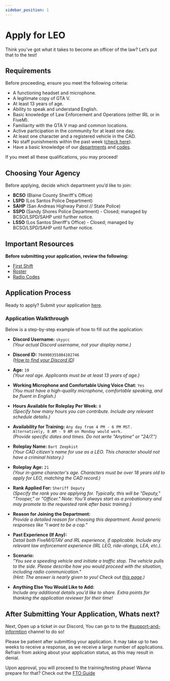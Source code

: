 ```yaml
---
sidebar_position: 1
---
```


# Apply for LEO

Think you’ve got what it takes to become an officer of the law? Let’s put that to the test!

## Requirements

Before proceeding, ensure you meet the following criteria:

- A functioning headset and microphone.
- A legitimate copy of GTA V.
- At least 13 years of age.
- Ability to speak and understand English.
- Basic knowledge of Law Enforcement and Operations (either IRL or in FiveM).
- Familiarity with the GTA V map and common locations.
- Active participation in the community for at least one day.
- At least one character and a registered vehicle in the CAD.
- No staff punishments within the past week ([check here](https://punishments.kcdojrp.com/)).
- Have a basic knowledge of our [departments](https://docs.kcdojrp.com/docs/leo/information/directory) and [codes](https://docs.kcdojrp.com/docs/leo/information/codes).

If you meet all these qualifications, you may proceed!

## Choosing Your Agency

Before applying, decide which department you’d like to join:

- **BCSO** (Blaine County Sheriff's Office)
- **LSPD** (Los Santos Police Department)
- **SAHP** (San Andreas Highway Patrol // State Police)
- **SSPD** (Sandy Shores Police Department) - Closed; managed by BCSO/LSPD/SAHP until further notice.
- **LSSO** (Los Santos Sheriff's Office) - Closed; managed by BCSO/LSPD/SAHP until further notice.

## Important Resources

**Before submitting your application, review the following:**

- [First Shift](https://docs.kcdojrp.com/docs/leo/information/first-shift)
- [Roster](https://docs.kcdojrp.com/docs/leo/information/directory)
- [Radio Codes](https://docs.kcdojrp.com/docs/leo/information/codes)

## Application Process

Ready to apply? Submit your application [here](https://docs.kcdojrp.com/apply).

### Application Walkthrough

Below is a step-by-step example of how to fill out the application:

- **Discord Username:** `skyycc`  
  _(Your actual Discord username, not your display name.)_

- **Discord ID:** `704900355804102746`  
  _([How to find your Discord ID](https://support.discord.com/hc/en-us/articles/206346498-Where-can-I-find-my-User-Server-Message-ID))_

- **Age:** `19`  
  _(Your real age. Applicants must be at least 13 years of age.)_

- **Working Microphone and Comfortable Using Voice Chat:** `Yes`  
  _(You must have a high-quality microphone, comfortable speaking, and be fluent in English.)_

- **Hours Available for Roleplay Per Week:** `8`  
  _(Specify how many hours you can contribute. Include any relevant schedule details.)_

- **Availability for Training:** `Any day from 4 PM - 6 PM MST. Alternatively, 8 AM - 9 AM on Monday would work.`  
  _(Provide specific dates and times. Do not write "Anytime" or "24/7.")_

- **Roleplay Name:** `Bart Zeepkist`  
  _(Your CAD citizen's name for use as a LEO. This character should not have a criminal history.)_

- **Roleplay Age:** `21`  
  _(Your in-game character's age. Characters must be over 18 years old to apply for LEO, matching the CAD record.)_

- **Rank Applied For:** `Sheriff Deputy`  
  _(Specify the rank you are applying for. Typically, this will be "Deputy," "Trooper," or "Officer." Note: You’ll always start as a probationary and may promote to the requested rank after basic training.)_

- **Reason for Joining the Department:**  
  _Provide a detailed reason for choosing this department. Avoid generic responses like "I want to be a cop."_

- **Past Experience (If Any):**  
  _Detail both FiveM/GTAV and IRL experience, if applicable. Include any relevant law enforcement experience (IRL LEO, ride-alongs, LEA, etc.)._

- **Scenario:**  
  _"You see a speeding vehicle and initiate a traffic stop. The vehicle pulls to the side. Please describe how you would proceed with the situation, including radio communication."_  
  _(Hint: The answer is nearly given to you! Check out [this page](https://docs.kcdojrp.com/docs/leo/information/first-shift/#w-dispatch).)_

- **Anything Else You Would Like to Add:**  
  _Include any additional details you’d like to share. Extra points for thanking the application reviewer for their time!_

## After Submitting Your Application, Whats next?

Next, Open up a ticket in our Discord, You can go to to the [#support-and-informtion](https://discord.com/channels/1132847710282727565/1134209356708196392) channel to do so!

Please be patient after submitting your application. It may take up to two weeks to receive a response, as we receive a large number of applications. Refrain from asking about your application status, as this may result in denial.

Upon approval, you will proceed to the training/testing phase! Wanna prepare for that? Check out the [FTO Guide](https://docs.kcdojrp.com/docs/leo/information/fto)
